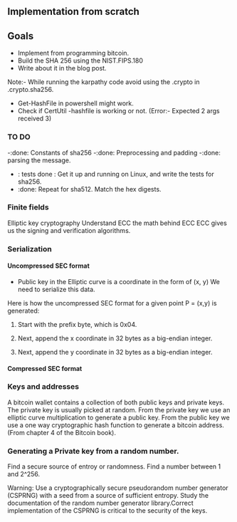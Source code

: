 ## Implementation from scratch

## Goals

- Implement from programming bitcoin.
- Build the SHA 256 using the NIST.FIPS.180
- Write about it in the blog post.

Note:- While running the karpathy code avoid using the .crypto in .crypto.sha256. 
- Get-HashFile in powershell might work.
- Check if CertUtil -hashfile is working or not. (Error:- Expected 2 args received 3)


### TO DO

-:done:  Constants of sha256
-:done: Preprocessing and padding
-:done: parsing the message.
- : tests done : Get it up and running on Linux, and write the tests for sha256.
- :done: Repeat for sha512. Match the hex digests.

### Finite fields

Elliptic key cryptography
Understand ECC  the math behind ECC
ECC gives us the signing and verification algorithms.

### Serialization

#### Uncompressed SEC format

- Public key in the Elliptic curve is a coordinate in the form of (x, y) We need to serialize this data.

Here is how the uncompressed SEC format for a given point P = (x,y) is generated:

1. Start with the prefix byte, which is 0x04.

2. Next, append the x coordinate in 32 bytes as a big-endian integer.

3. Next, append the y coordinate in 32 bytes as a big-endian integer.

#### Compressed SEC format



### Keys and addresses

A bitcoin wallet contains a collection of both public keys and private keys. The private key is usually picked at random.  From the private key we use an elliptic  curve multiplication to generate a public key. From the public key  we use a one way cryptographic hash function to generate a bitcoin address. (From chapter 4 of the Bitcoin book).

### Generating a Private key from  a random number.

Find a secure source of entroy or randomness. Find a number between 1 and 2^256. 

Warning: Use a cryptographically secure pseudorandom number generator (CSPRNG) with a seed from a source of sufficient entropy. Study the documentation of the random number generator library.Correct implementation of the CSPRNG is critical to the security of the keys.

